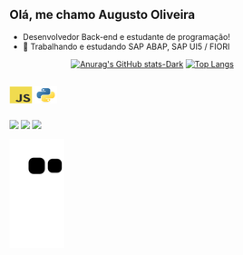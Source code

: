 ## Olá, me chamo Augusto Oliveira 
  - Desenvolvedor Back-end e estudante de programação!
  - 💼 Trabalhando e estudando SAP ABAP, SAP UI5 / FIORI

<div align="center">
  <a href="https://github.com/augustobernardo">

  [![Anurag's GitHub stats-Dark](https://github-readme-stats.vercel.app/api?username=augustobernardo&show_icons=true&theme=dark#gh-dark-mode-only)](https://github.com/anuraghazra/github-readme-stats#gh-dark-mode-only)
  [![Top Langs](https://github-readme-stats.vercel.app/api/top-langs/?username=augustobernardo&langs_count=5)](https://github.com/anuraghazra/github-readme-stats)
</div>
  
  
<div style="display: inline_block"><br>
    <img align="center" src="https://raw.githubusercontent.com/devicons/devicon/master/icons/javascript/javascript-original.svg" alt="javascript" width="40" height="30"/>
    <img align="center" alt="python" height="30" width="40" src="https://raw.githubusercontent.com/devicons/devicon/master/icons/python/python-original.svg">
</div>
  
  ##
 
<div> 
  <a href="https://www.instagram.com/guto_ooliveira/" target="_blank"><img src="https://img.shields.io/badge/-Instagram-%23E4405F?style=for-the-badge&logo=instagram&logoColor=white" target="_blank"></a>
  <a href = "mailto:gutooliveira027@gmail.com"><img src="https://img.shields.io/badge/-Gmail-%23333?style=for-the-badge&logo=gmail&logoColor=white" target="_blank"></a>
  <a href="https://www.linkedin.com/in/augusto-bernardo-de-oliveira-a336b4214/" target="_blank"><img src="https://img.shields.io/badge/-LinkedIn-%230077B5?style=for-the-badge&logo=linkedin&logoColor=white" target="_blank"></a> 
 
  ![Snake animation](https://github.com/rafaballerini/rafaballerini/blob/output/github-contribution-grid-snake.svg)
 
</div>

